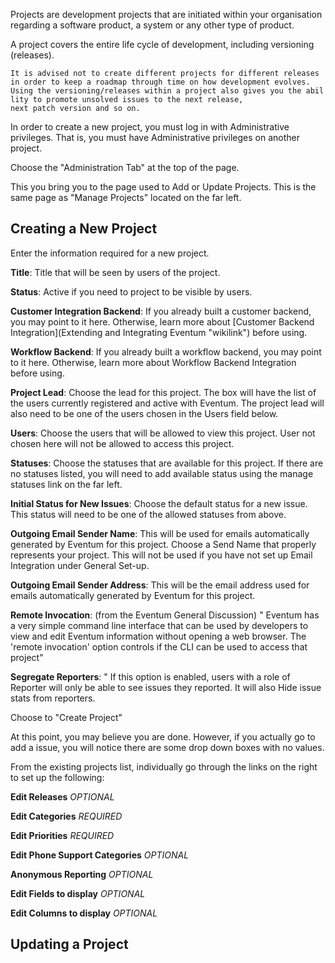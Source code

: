 Projects are development projects that are initiated within your organisation regarding a software product, a system or any other type of product.

A project covers the entire life cycle of development, including versioning (releases).

`It is advised not to create different projects for different releases in order to keep a roadmap through time on how development evolves. `
`Using the versioning/releases within a project also gives you the abillity to promote unsolved issues to the next release, `
`next patch version and so on.`

In order to create a new project, you must log in with Administrative privileges. That is, you must have Administrative privileges on another project.

Choose the "Administration Tab" at the top of the page.

This you bring you to the page used to Add or Update Projects. This is the same page as "Manage Projects" located on the far left.

Creating a New Project
----------------------

Enter the information required for a new project.

**Title**: Title that will be seen by users of the project.

**Status**: Active if you need to project to be visible by users.

**Customer Integration Backend**: If you already built a customer backend, you may point to it here. Otherwise, learn more about [Customer Backend Integration](Extending and Integrating Eventum "wikilink") before using.

**Workflow Backend**: If you already built a workflow backend, you may point to it here. Otherwise, learn more about Workflow Backend Integration before using.

**Project Lead**: Choose the lead for this project. The box will have the list of the users currently registered and active with Eventum. The project lead will also need to be one of the users chosen in the Users field below.

**Users**: Choose the users that will be allowed to view this project. User not chosen here will not be allowed to access this project.

**Statuses**: Choose the statuses that are available for this project. If there are no statuses listed, you will need to add available status using the manage statuses link on the far left.

**Initial Status for New Issues**: Choose the default status for a new issue. This status will need to be one of the allowed statuses from above.

**Outgoing Email Sender Name**: This will be used for emails automatically generated by Eventum for this project. Choose a Send Name that properly represents your project. This will not be used if you have not set up Email Integration under General Set-up.

**Outgoing Email Sender Address**: This will be the email address used for emails automatically generated by Eventum for this project.

**Remote Invocation**: (from the Eventum General Discussion) " Eventum has a very simple command line interface that can be used by developers to view and edit Eventum information without opening a web browser. The 'remote invocation' option controls if the CLI can be used to access that project"

**Segregate Reporters**: " If this option is enabled, users with a role of Reporter will only be able to see issues they reported. It will also Hide issue stats from reporters.

Choose to "Create Project"

At this point, you may believe you are done. However, if you actually go to add a issue, you will notice there are some drop down boxes with no values.

From the existing projects list, individually go through the links on the right to set up the following:

**Edit Releases** *OPTIONAL*

**Edit Categories** *REQUIRED*

**Edit Priorities** *REQUIRED*

**Edit Phone Support Categories** *OPTIONAL*

**Anonymous Reporting** *OPTIONAL*

**Edit Fields to display** *OPTIONAL*

**Edit Columns to display** *OPTIONAL*

Updating a Project
------------------